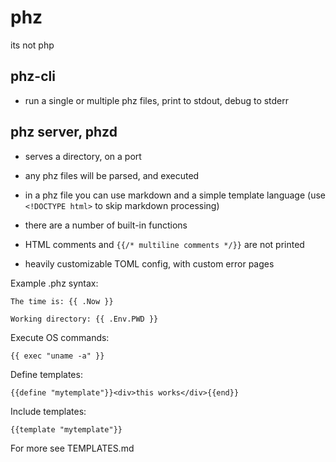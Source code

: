 # phz

its not php

## phz-cli

  * run a single or multiple phz files, print to stdout, debug to stderr

## phz server, phzd

  * serves a directory, on a port

  * any phz files will be parsed, and executed

  * in a phz file you can use markdown and a simple template language (use `<!DOCTYPE html>` to skip markdown processing)

  * there are a number of built-in functions

  * HTML comments and `{{/* multiline comments */}}` are not printed

  * heavily customizable TOML config, with custom error pages


Example .phz syntax:

```
The time is: {{ .Now }}

Working directory: {{ .Env.PWD }}
```

Execute OS commands:

`{{ exec "uname -a" }}` 

Define templates:

`{{define "mytemplate"}}<div>this works</div>{{end}}`

Include templates:

`{{template "mytemplate"}}`


For more see TEMPLATES.md
